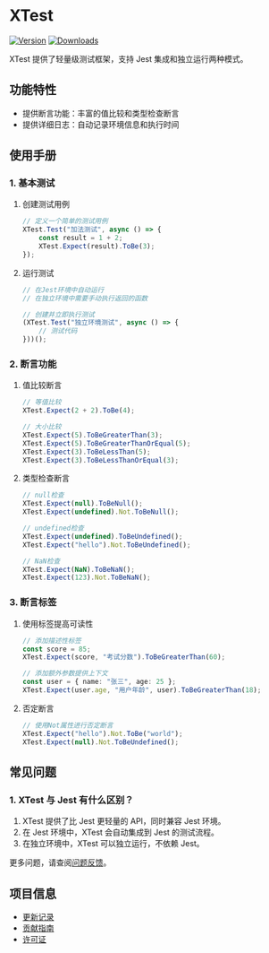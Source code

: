# XTest

[![Version](https://img.shields.io/npm/v/org.eframework.uni.util)](https://www.npmjs.com/package/org.eframework.uni.util)
[![Downloads](https://img.shields.io/npm/dm/org.eframework.uni.util)](https://www.npmjs.com/package/org.eframework.uni.util)

XTest 提供了轻量级测试框架，支持 Jest 集成和独立运行两种模式。

## 功能特性

- 提供断言功能：丰富的值比较和类型检查断言
- 提供详细日志：自动记录环境信息和执行时间

## 使用手册

### 1. 基本测试

1. 创建测试用例

    ```typescript
    // 定义一个简单的测试用例
    XTest.Test("加法测试", async () => {
        const result = 1 + 2;
        XTest.Expect(result).ToBe(3);
    });
    ```

2. 运行测试

    ```typescript
    // 在Jest环境中自动运行
    // 在独立环境中需要手动执行返回的函数

    // 创建并立即执行测试
    (XTest.Test("独立环境测试", async () => {
        // 测试代码
    }))();
    ```

### 2. 断言功能

1. 值比较断言

    ```typescript
    // 等值比较
    XTest.Expect(2 + 2).ToBe(4);

    // 大小比较
    XTest.Expect(5).ToBeGreaterThan(3);
    XTest.Expect(5).ToBeGreaterThanOrEqual(5);
    XTest.Expect(3).ToBeLessThan(5);
    XTest.Expect(3).ToBeLessThanOrEqual(3);
    ```

2. 类型检查断言

    ```typescript
    // null检查
    XTest.Expect(null).ToBeNull();
    XTest.Expect(undefined).Not.ToBeNull();

    // undefined检查
    XTest.Expect(undefined).ToBeUndefined();
    XTest.Expect("hello").Not.ToBeUndefined();

    // NaN检查
    XTest.Expect(NaN).ToBeNaN();
    XTest.Expect(123).Not.ToBeNaN();
    ```

### 3. 断言标签

1. 使用标签提高可读性

    ```typescript
    // 添加描述性标签
    const score = 85;
    XTest.Expect(score, "考试分数").ToBeGreaterThan(60);

    // 添加额外参数提供上下文
    const user = { name: "张三", age: 25 };
    XTest.Expect(user.age, "用户年龄", user).ToBeGreaterThan(18);
    ```

2. 否定断言

    ```typescript
    // 使用Not属性进行否定断言
    XTest.Expect("hello").Not.ToBe("world");
    XTest.Expect(null).Not.ToBeUndefined();
    ```

## 常见问题

### 1. XTest 与 Jest 有什么区别？
1. XTest 提供了比 Jest 更轻量的 API，同时兼容 Jest 环境。
2. 在 Jest 环境中，XTest 会自动集成到 Jest 的测试流程。
3. 在独立环境中，XTest 可以独立运行，不依赖 Jest。

更多问题，请查阅[问题反馈](../CONTRIBUTING.md#问题反馈)。

## 项目信息

- [更新记录](../CHANGELOG.md)
- [贡献指南](../CONTRIBUTING.md)
- [许可证](../LICENSE)